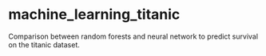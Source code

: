 # machine_learning_titanic
Comparison between random forests and neural network to predict survival on the titanic dataset. 
